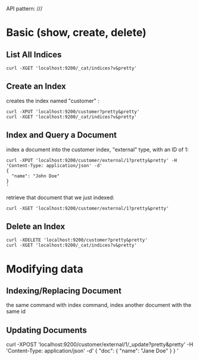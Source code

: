 
API pattern: <REST Verb> /<Index>/<Type>/<ID>

# Basic (show, create, delete)

## List All Indices

    curl -XGET 'localhost:9200/_cat/indices?v&pretty'

## Create an Index  

creates the index named "customer" :

    curl -XPUT 'localhost:9200/customer?pretty&pretty'
    curl -XGET 'localhost:9200/_cat/indices?v&pretty'

## Index and Query a Document

index a document into the customer index, "external" type, with an ID of 1:

    curl -XPUT 'localhost:9200/customer/external/1?pretty&pretty' -H 'Content-Type: application/json' -d'
    {
      "name": "John Doe"
    }
    '


retrieve that document that we just indexed:

    curl -XGET 'localhost:9200/customer/external/1?pretty&pretty'


## Delete an Index 

    curl -XDELETE 'localhost:9200/customer?pretty&pretty'
    curl -XGET 'localhost:9200/_cat/indices?v&pretty'


# Modifying data 

## Indexing/Replacing Document

the same command with index command,  index another document with the same id 

## Updating Documents



curl -XPOST 'localhost:9200/customer/external/1/_update?pretty&pretty' -H 'Content-Type: application/json' -d'
{
  "doc": { "name": "Jane Doe" }
}
'


